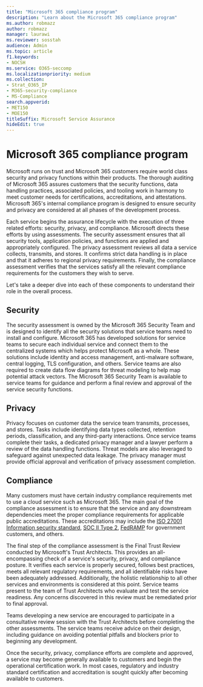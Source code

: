 ```yaml
---
title: "Microsoft 365 compliance program"
description: "Learn about the Microsoft 365 compliance program"
ms.author: robmazz
author: robmazz
manager: laurawi
ms.reviewer: sosstah
audience: Admin
ms.topic: article
f1.keywords:
- NOCSH
ms.service: O365-seccomp
ms.localizationpriority: medium
ms.collection:
- Strat_O365_IP
- M365-security-compliance
- MS-Compliance
search.appverid:
- MET150
- MOE150
titleSuffix: Microsoft Service Assurance
hideEdit: true
---
```


# Microsoft 365 compliance program

Microsoft runs on trust and Microsoft 365 customers require world class security and privacy functions within their products. The thorough auditing of Microsoft 365 assures customers that the security functions, data handling practices, associated policies, and tooling work in harmony to meet customer needs for certifications, accreditations, and attestations. Microsoft 365's internal compliance program is designed to ensure security and privacy are considered at all phases of the development process.

Each service begins the assurance lifecycle with the execution of three related efforts: security, privacy, and compliance. Microsoft directs these efforts by using assessments. The security assessment ensures that all security tools, application policies, and functions are applied and appropriately configured. The privacy assessment reviews all data a service collects, transmits, and stores. It confirms strict data handling is in place and that it adheres to regional privacy requirements. Finally, the compliance assessment verifies that the services satisfy all the relevant compliance requirements for the customers they wish to serve.

Let's take a deeper dive into each of these components to understand their role in the overall process.

## Security

The security assessment is owned by the Microsoft 365 Security Team and is designed to identify all the security solutions that service teams need to install and configure. Microsoft 365 has developed solutions for service teams to secure each individual service and connect them to the centralized systems which helps protect Microsoft as a whole. These solutions include identity and access management, anti-malware software, central logging, TLS configuration, and others. Service teams are also required to create data flow diagrams for threat modeling to help map potential attack vectors. The Microsoft 365 Security Team is available to service teams for guidance and perform a final review and approval of the service security functions.

## Privacy

Privacy focuses on customer data the service team transmits, processes, and stores. Tasks include identifying data types collected, retention periods, classification, and any third-party interactions. Once service teams complete their tasks, a dedicated privacy manager and a lawyer perform a review of the data handling functions. Threat models are also leveraged to safeguard against unexpected data leakage. The privacy manager must provide official approval and verification of privacy assessment completion.

## Compliance

Many customers must have certain industry compliance requirements met to use a cloud service such as Microsoft 365. The main goal of the compliance assessment is to ensure that the service and any downstream dependencies meet the proper compliance requirements for applicable public accreditations. These accreditations may include the [ISO 27001 Information security standard](/compliance/regulatory/offering-iso-27001), [SOC II Type 2](/compliance/regulatory/offering-soc-2), [FedRAMP](/compliance/regulatory/offering-FedRAMP) for government customers, and others.

The final step of the compliance assessment is the Final Trust Review conducted by Microsoft's Trust Architects. This provides an all-encompassing check of a service's security, privacy, and compliance posture. It verifies each service is properly secured, follows best practices, meets all relevant regulatory requirements, and all identifiable risks have been adequately addressed. Additionally, the holistic relationship to all other services and environments is considered at this point. Service teams present to the team of Trust Architects who evaluate and test the service readiness. Any concerns discovered in this review must be remediated prior to final approval.

Teams developing a new service are encouraged to participate in a consultative review session with the Trust Architects before completing the other assessments. The service teams receive advice on their design, including guidance on avoiding potential pitfalls and blockers prior to beginning any development.

Once the security, privacy, compliance efforts are complete and approved, a service may become generally available to customers and begin the operational certification work. In most cases, regulatory and industry standard certification and accreditation is sought quickly after becoming available to customers.
